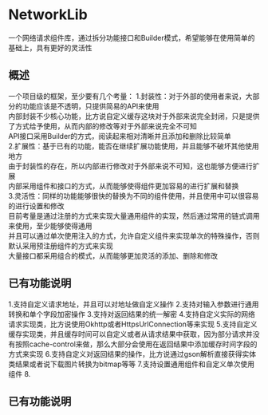 # NetworkLib
一个网络请求组件库，通过拆分功能接口和Builder模式，希望能够在使用简单的基础上，具有更好的灵活性

## 概述
一个项目级的框架，至少要有几个考量：
1.封装性：对于外部的使用者来说，大部分的功能应该是不透明，只提供简易的API来使用<br>
内部封装不少核心功能，比方说自定义缓存这块对于外部来说完全封闭，只是提供了方式给予使用，从而内部的修改等对于外部来说完全不可知<br>
API接口采用Builder的方式，阅读起来相对清晰并且添加和删除比较简单<br>
2.扩展性：基于已有的功能，能否在继续扩展功能使用，并且能够不破坏其他使用地方<br>
由于封装性的存在，所以内部进行修改对于外部来说不可知，这也能够方便进行扩展<br>
内部采用组件和接口的方式，从而能够使得组件更加容易的进行扩展和替换<br>
3.灵活性：同样的功能能够很快的替换为不同的组件使用，并且使用中可以很容易的进行设置和修改<br>
目前考量是通过注册的方式来实现大量通用组件的实现，然后通过常用的链式调用来使用，至少能够使得通用<br>
并且可以通过单次使用注入的方式，允许自定义组件来实现单次的特殊操作，否则默认采用预注册组件的方式来实现<br>
大量接口都采用组合的模式，从而能够更加灵活的添加、删除和修改<br>

## 已有功能说明
1.支持自定义请求地址，并且可以对地址做自定义操作
2.支持对输入参数进行通用转换和单个字段加密操作
3.支持对返回结果的统一解密
4.支持自定义实际的网络请求实现类，比方说使用Okhttp或者HttpsUrlConnection等来实现
5.支持自定义缓存实现类，并且缓存时间可以自定义或者从请求结果中获取，因为部分请求并没有按照cache-control来做，那么大部分会使用在返回结果中添加缓存时间字段的方式来实现
6.支持自定义对返回结果的操作，比方说通过gson解析直接获得实体类结果或者说下载图片转换为bitmap等等
7.支持设置通用组件和自定义单次使用组件
8.

## 已有功能说明
